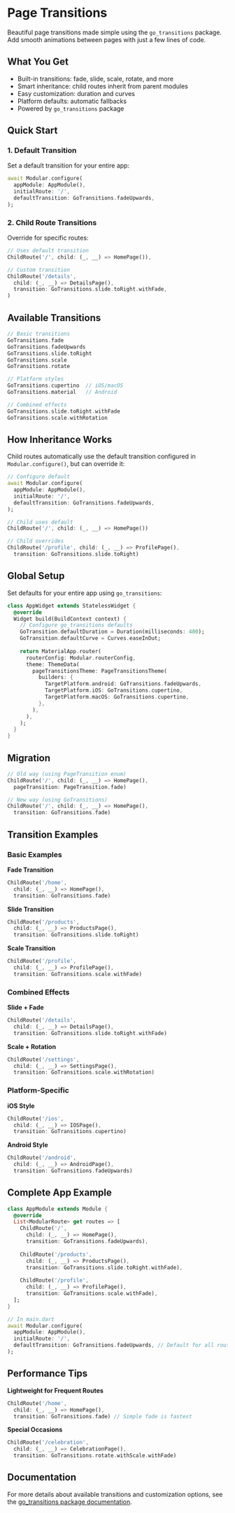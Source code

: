 # Page Transitions

Beautiful page transitions made simple using the `go_transitions` package. Add smooth animations between pages with just a few lines of code.

## What You Get

- Built-in transitions: fade, slide, scale, rotate, and more
- Smart inheritance: child routes inherit from parent modules
- Easy customization: duration and curves
- Platform defaults: automatic fallbacks
- Powered by `go_transitions` package

## Quick Start

### 1. Default Transition

Set a default transition for your entire app:

```dart
await Modular.configure(
  appModule: AppModule(),
  initialRoute: '/',
  defaultTransition: GoTransitions.fadeUpwards,
);
```

### 2. Child Route Transitions

Override for specific routes:

```dart
// Uses default transition
ChildRoute('/', child: (_, __) => HomePage()),

// Custom transition
ChildRoute('/details', 
  child: (_, __) => DetailsPage(),
  transition: GoTransitions.slide.toRight.withFade,
)
```

## Available Transitions

```dart
// Basic transitions
GoTransitions.fade
GoTransitions.fadeUpwards
GoTransitions.slide.toRight
GoTransitions.scale
GoTransitions.rotate

// Platform styles
GoTransitions.cupertino  // iOS/macOS
GoTransitions.material   // Android

// Combined effects
GoTransitions.slide.toRight.withFade
GoTransitions.scale.withRotation
```

## How Inheritance Works

Child routes automatically use the default transition configured in `Modular.configure()`, but can override it:

```dart
// Configure default
await Modular.configure(
  appModule: AppModule(),
  initialRoute: '/',
  defaultTransition: GoTransitions.fadeUpwards,
);

// Child uses default
ChildRoute('/', child: (_, __) => HomePage())

// Child overrides
ChildRoute('/profile', child: (_, __) => ProfilePage(),
  transition: GoTransitions.slide.toRight)
```

## Global Setup

Set defaults for your entire app using `go_transitions`:

```dart
class AppWidget extends StatelessWidget {
  @override
  Widget build(BuildContext context) {
    // Configure go_transitions defaults
    GoTransition.defaultDuration = Duration(milliseconds: 400);
    GoTransition.defaultCurve = Curves.easeInOut;
    
    return MaterialApp.router(
      routerConfig: Modular.routerConfig,
      theme: ThemeData(
        pageTransitionsTheme: PageTransitionsTheme(
          builders: {
            TargetPlatform.android: GoTransitions.fadeUpwards,
            TargetPlatform.iOS: GoTransitions.cupertino,
            TargetPlatform.macOS: GoTransitions.cupertino,
          },
        ),
      ),
    );
  }
}
```

## Migration

```dart
// Old way (using PageTransition enum)
ChildRoute('/', child: (_, __) => HomePage(), 
  pageTransition: PageTransition.fade)

// New way (using GoTransitions)
ChildRoute('/', child: (_, __) => HomePage(), 
  transition: GoTransitions.fade)
```

## Transition Examples

### Basic Examples

**Fade Transition**
```dart
ChildRoute('/home', 
  child: (_, __) => HomePage(),
  transition: GoTransitions.fade)
```

**Slide Transition**
```dart
ChildRoute('/products', 
  child: (_, __) => ProductsPage(),
  transition: GoTransitions.slide.toRight)
```

**Scale Transition**
```dart
ChildRoute('/profile', 
  child: (_, __) => ProfilePage(),
  transition: GoTransitions.scale.withFade)
```

### Combined Effects

**Slide + Fade**
```dart
ChildRoute('/details', 
  child: (_, __) => DetailsPage(),
  transition: GoTransitions.slide.toRight.withFade)
```

**Scale + Rotation**
```dart
ChildRoute('/settings', 
  child: (_, __) => SettingsPage(),
  transition: GoTransitions.scale.withRotation)
```

### Platform-Specific

**iOS Style**
```dart
ChildRoute('/ios', 
  child: (_, __) => IOSPage(),
  transition: GoTransitions.cupertino)
```

**Android Style**
```dart
ChildRoute('/android', 
  child: (_, __) => AndroidPage(),
  transition: GoTransitions.fadeUpwards)
```

## Complete App Example

```dart
class AppModule extends Module {
  @override
  List<ModularRoute> get routes => [
    ChildRoute('/', 
      child: (_, __) => HomePage(),
      transition: GoTransitions.fadeUpwards),
    
    ChildRoute('/products', 
      child: (_, __) => ProductsPage(),
      transition: GoTransitions.slide.toRight.withFade),
    
    ChildRoute('/profile', 
      child: (_, __) => ProfilePage(),
      transition: GoTransitions.scale.withFade),
  ];
}

// In main.dart
await Modular.configure(
  appModule: AppModule(),
  initialRoute: '/',
  defaultTransition: GoTransitions.fadeUpwards, // Default for all routes
);
```

## Performance Tips

**Lightweight for Frequent Routes**
```dart
ChildRoute('/home', 
  child: (_, __) => HomePage(),
  transition: GoTransitions.fade) // Simple fade is fastest
```

**Special Occasions**
```dart
ChildRoute('/celebration', 
  child: (_, __) => CelebrationPage(),
  transition: GoTransitions.rotate.withScale.withFade)
```

## Documentation

For more details about available transitions and customization options, see the [go_transitions package documentation](https://pub.dev/packages/go_transitions).
